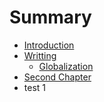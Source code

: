 # Summary

* [Introduction](README.md)
* [Writting](chapter1.md)
   * [Globalization](test_1.md)
* [Second Chapter](second_chapter.md)
* test 1

